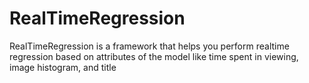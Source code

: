 # RealTimeRegression

RealTimeRegression is a framework that helps you perform realtime regression based on attributes of the model like time spent in viewing, image histogram, and title
